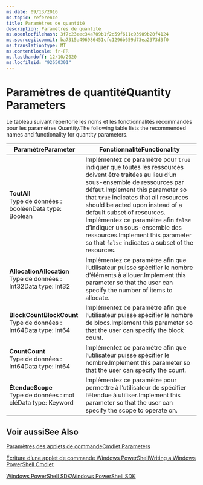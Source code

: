 ```yaml
---
ms.date: 09/13/2016
ms.topic: reference
title: Paramètres de quantité
description: Paramètres de quantité
ms.openlocfilehash: 3f7c23eec34a709b1f2d59f611c93909b20f4124
ms.sourcegitcommit: ba7315a496986451cfc1296b659d73ea2373d3f0
ms.translationtype: MT
ms.contentlocale: fr-FR
ms.lasthandoff: 12/10/2020
ms.locfileid: "92650301"
---
```

# <a name="quantity-parameters"></a><span data-ttu-id="8697a-103">Paramètres de quantité</span><span class="sxs-lookup"><span data-stu-id="8697a-103">Quantity Parameters</span></span>

<span data-ttu-id="8697a-104">Le tableau suivant répertorie les noms et les fonctionnalités recommandés pour les paramètres Quantity.</span><span class="sxs-lookup"><span data-stu-id="8697a-104">The following table lists the recommended names and functionality for quantity parameters.</span></span>

|<span data-ttu-id="8697a-105">Paramètre</span><span class="sxs-lookup"><span data-stu-id="8697a-105">Parameter</span></span>|<span data-ttu-id="8697a-106">Fonctionnalité</span><span class="sxs-lookup"><span data-stu-id="8697a-106">Functionality</span></span>|
|---|---|
|<span data-ttu-id="8697a-107">**Tout**</span><span class="sxs-lookup"><span data-stu-id="8697a-107">**All**</span></span><br><span data-ttu-id="8697a-108">Type de données : booléen</span><span class="sxs-lookup"><span data-stu-id="8697a-108">Data type: Boolean</span></span>|<span data-ttu-id="8697a-109">Implémentez ce paramètre pour `true` indiquer que toutes les ressources doivent être traitées au lieu d’un sous-ensemble de ressources par défaut.</span><span class="sxs-lookup"><span data-stu-id="8697a-109">Implement this parameter so that `true` indicates that all resources should be acted upon instead of a default subset of resources.</span></span> <span data-ttu-id="8697a-110">Implémentez ce paramètre afin `false` d’indiquer un sous-ensemble des ressources.</span><span class="sxs-lookup"><span data-stu-id="8697a-110">Implement this parameter so that `false` indicates a subset of the resources.</span></span>|
|<span data-ttu-id="8697a-111">**Allocation**</span><span class="sxs-lookup"><span data-stu-id="8697a-111">**Allocation**</span></span><br><span data-ttu-id="8697a-112">Type de données : Int32</span><span class="sxs-lookup"><span data-stu-id="8697a-112">Data type: Int32</span></span>|<span data-ttu-id="8697a-113">Implémentez ce paramètre afin que l’utilisateur puisse spécifier le nombre d’éléments à allouer.</span><span class="sxs-lookup"><span data-stu-id="8697a-113">Implement this parameter so that the user can specify the number of items to allocate.</span></span>|
|<span data-ttu-id="8697a-114">**BlockCount**</span><span class="sxs-lookup"><span data-stu-id="8697a-114">**BlockCount**</span></span><br><span data-ttu-id="8697a-115">Type de données : Int64</span><span class="sxs-lookup"><span data-stu-id="8697a-115">Data type: Int64</span></span>|<span data-ttu-id="8697a-116">Implémentez ce paramètre afin que l’utilisateur puisse spécifier le nombre de blocs.</span><span class="sxs-lookup"><span data-stu-id="8697a-116">Implement this parameter so that the user can specify the block count.</span></span>|
|<span data-ttu-id="8697a-117">**Count**</span><span class="sxs-lookup"><span data-stu-id="8697a-117">**Count**</span></span><br><span data-ttu-id="8697a-118">Type de données : Int64</span><span class="sxs-lookup"><span data-stu-id="8697a-118">Data type: Int64</span></span>|<span data-ttu-id="8697a-119">Implémentez ce paramètre afin que l’utilisateur puisse spécifier le nombre.</span><span class="sxs-lookup"><span data-stu-id="8697a-119">Implement this parameter so that the user can specify the count.</span></span>|
|<span data-ttu-id="8697a-120">**Étendue**</span><span class="sxs-lookup"><span data-stu-id="8697a-120">**Scope**</span></span><br><span data-ttu-id="8697a-121">Type de données : mot clé</span><span class="sxs-lookup"><span data-stu-id="8697a-121">Data type: Keyword</span></span>|<span data-ttu-id="8697a-122">Implémentez ce paramètre pour permettre à l’utilisateur de spécifier l’étendue à utiliser.</span><span class="sxs-lookup"><span data-stu-id="8697a-122">Implement this parameter so that the user can specify the scope to operate on.</span></span>|

## <a name="see-also"></a><span data-ttu-id="8697a-123">Voir aussi</span><span class="sxs-lookup"><span data-stu-id="8697a-123">See Also</span></span>

[<span data-ttu-id="8697a-124">Paramètres des applets de commande</span><span class="sxs-lookup"><span data-stu-id="8697a-124">Cmdlet Parameters</span></span>](./cmdlet-parameters.md)

[<span data-ttu-id="8697a-125">Écriture d’une applet de commande Windows PowerShell</span><span class="sxs-lookup"><span data-stu-id="8697a-125">Writing a Windows PowerShell Cmdlet</span></span>](./writing-a-windows-powershell-cmdlet.md)

[<span data-ttu-id="8697a-126">Windows PowerShell SDK</span><span class="sxs-lookup"><span data-stu-id="8697a-126">Windows PowerShell SDK</span></span>](../windows-powershell-reference.md)
